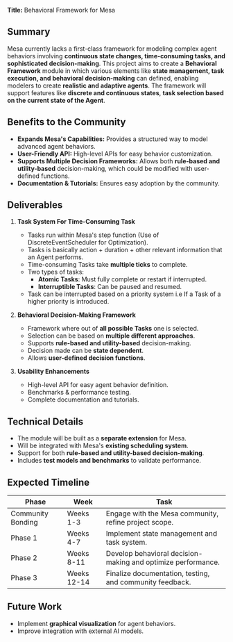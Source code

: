 **Title:** Behavioral Framework for Mesa

## **Summary**  
Mesa currently lacks a first-class framework for modeling complex agent behaviors involving **continuous state changes, time-consuming tasks, and sophisticated decision-making**. This project aims to create a **Behavioral Framework** module in which various elements like **state management, task execution, and behavioral decision-making** can defined, enabling modelers to create **realistic and adaptive agents**. The framework will support features like **discrete and continuous states**, **task selection based on the current state of the Agent**.

## **Benefits to the Community**  
- **Expands Mesa's Capabilities:** Provides a structured way to model advanced agent behaviors.
- **User-Friendly API:** High-level APIs for easy behavior customization.
- **Supports Multiple Decision Frameworks:** Allows both **rule-based and utility-based** decision-making, which could be modified with user-defined functions.
- **Documentation & Tutorials:** Ensures easy adoption by the community.

## **Deliverables**  
1. **Task System For Time-Consuming Task**  
   - Tasks run within Mesa's step function (Use of DiscreteEventScheduler for Optimization).
   - Tasks is basically action + duration + other relevant information that an Agent performs.
   - Time-consuming Tasks take **multiple ticks** to complete.
   - Two types of tasks:
     - **Atomic Tasks**: Must fully complete or restart if interrupted.
     - **Interruptible Tasks**: Can be paused and resumed.
   - Task can be interrupted based on a priority system i.e If a Task of a higher priority is introduced.

2. **Behavioral Decision-Making Framework**
   - Framework where out of **all possible Tasks** one is selected.
   - Selection can be based on **multiple different approaches**.
   - Supports **rule-based and utility-based** decision-making.
   - Decision made can be **state dependent**.
   - Allows **user-defined decision functions**.
   
3. **Usability Enhancements**  
   - High-level API for easy agent behavior definition.
   - Benchmarks & performance testing.
   - Complete documentation and tutorials.
   
## **Technical Details**  
- The module will be built as a **separate extension** for Mesa.
- Will be integrated with Mesa's **existing scheduling system**.
- Support for both **rule-based and utility-based decision-making**.
- Includes **test models and benchmarks** to validate performance.

## **Expected Timeline**  
| **Phase** | **Week** | **Task** |
|-----------|------------|---------|
| Community Bonding | Weeks 1-3 | Engage with the Mesa community, refine project scope. |
| Phase 1 | Weeks 4-7 | Implement state management and task system. |
| Phase 2 | Weeks 8-11 | Develop behavioral decision-making and optimize performance. |
| Phase 3 | Weeks 12-14 | Finalize documentation, testing, and community feedback. |

## **Future Work**  
- Implement **graphical visualization** for agent behaviors.
- Improve integration with external AI models.

